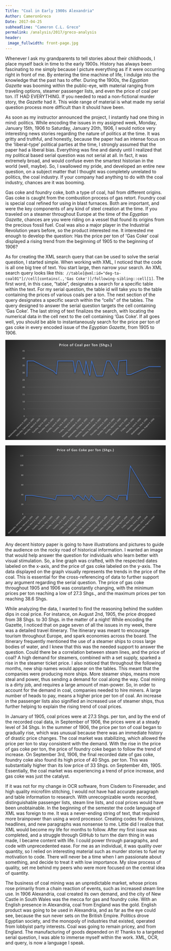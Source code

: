 ```yaml
---
Title: "Coal in Early 1900s Alexandria"
Author: CameronGreco
Date: 2017-04-25
subheadline: "Cameron C.L. Greco"
permalink: /analysis/2017/greco-analysis
header:
 image_fullwidth: front-page.jpg
---
```

Whenever I ask my grandparents to tell stories about their childhoods, I place myself back in time to the early 1900s. History has always been fascinating to me simply because I picture everything as if it were occurring right in front of me. By entering the time machine of life, I indulge into the knowledge that the past has to offer. During the 1900s, the *Egyptian Gazette* was booming within the public-eye, with material ranging from traveling options, steamer passenger lists, and even the price of coal per ton. IT HAD EVERYTHING. If you needed to read a non-fictional murder story, the *Gazette* had it. This wide range of material is what made my serial question process more difficult than it should have been.

As soon as my instructor announced the project, I instantly had one thing in mind: politics. While encoding the issues in my assigned week, Monday, January 15th, 1906 to Saturday, January 20th, 1906, I would notice very interesting news stories regarding the nature of politics at the time. It was gritty and truthful, and honestly, because the paper had an intense focus on the ‘liberal-type’ political parties at the time, I strongly assumed that the paper had a liberal bias. Everything was fine and dandy until I realized that my political based serial question was not serial at all. In fact, it was extremely broad, and would confuse even the smartest historian in the world (well, maybe). So, I swallowed my pride, and developed an entire new question, on a subject matter that I thought was completely unrelated to politics, the coal industry. If your company had anything to do with the coal industry, chances are it was booming.

Gas coke and foundry coke, both a type of coal, hail from different origins. Gas coke is caught from the combustion process of gas retort. Foundry coal is special coal refined for using in blast furnaces. Both are important, and were the key components of any kind of steel creation at the time. If you traveled on a steamer throughout Europe at the time of the *Egyptian Gazette*, chances are you were riding on a vessel that found its origins from the precious fossil fuel. Coal was also a major player in the Industrial Revolution years before, so the product interested me. It interested me enough to develop the question: Has the price per ton of 'Gas Coke' coal displayed a rising trend from the beginning of 1905 to the beginning of 1906?

As for creating the XML search query that can be used to solve the serial question, I started simple. When working with XML, I noticed that the code is all one big tree of text. You start large, then narrow your search. An XML search query looks like this:  `//table[@xml:id="deg-ta-coal01"]//cell[contains(.,'Gas Coke')]/following-sibling::cell[1]`. The first word, in this case, “table”, designates a search for a specific table within the text. For my serial question, the table id will take you to the table containing the prices of various coals per a ton. The next section of the query designates a specific search within the “cells” of the tables. The query designed to answer the serial question targets the cell containing ‘Gas Coke’. The last string of text finalizes the search, with locating the numerical data in the cell next to the cell containing ‘Gas Coke’. If all goes well, you should be able to instantaneously search for the price per ton of gas coke in every encoded issue of the *Egyptian Gazette*, from 1905 to 1906.

![greco-Graph](greco-Graph.png)

![greco-LineGraph](greco-LineGraph.png)

Any decent history paper is going to have illustrations and pictures to guide the audience on the rocky road of historical information. I wanted an image that would help answer the question for individuals who learn better with visual stimulation. So, a line graph was crafted, with the respected dates labeled on the x-axis, and the price of gas coke labeled on the y-axis. The data displayed on the graph visually represents the trends in the price of the coal. This is essential for the cross-referencing of data to further support any argument regarding the serial question. The price of gas coke throughout 1905 and 1906 was constantly changing, with the minimum prices per ton reaching a low of 27.3 Shgs., and the maximum prices per ton reaching 38.6 Shgs.

While analyzing the data, I wanted to find the reasoning behind the sudden dips in coal price. For instance, on August 2nd, 1905, the price dropped from 38 Shgs. to 30 Shgs. in the matter of a night! While encoding the Gazette, I noticed that on page seven of all the issues in my week, there was a detailed travel itinerary. The itinerary was meant to encourage tourism throughout Europe, and spark economies across the board. The itinerary frequently mentioned the use of a steamer ships to cross large bodies of water, and I knew that this was the needed support to answer the question. Could there be a correlation between steam lines, and the price of coal? A high demand for steamers, combined with a set supply, sparked a rise in the steamer ticket price. I also noticed that throughout the following months, new ship names would appear on the tables. This meant that the companies were producing more ships. More steamer ships, means more steal and power, thus sending a demand for coal along the way. Coal mining is a dirty job, and requires a large amount of man-power. So, in order to account for the demand in coal, companies needed to hire miners. A large number of heads to pay, means a higher price per ton of coal. An increase in the passenger lists also signified an increased use of steamer ships, thus further helping to explain the rising trend of coal prices.

In January of 1905, coal prices were at 27.3 Shgs. per ton, and by the end of the recorded coal data, in September of 1906, the prices were at a steady level of 34 Shgs. In the summer of 1906, the price per ton of coal began to gradually rise, which was unusual because there was an immediate history of drastic price changes. The coal market was stabilizing, which allowed the price per ton to stay consistent with the demand. With the rise in the price of gas coke per ton, the price of foundry coke began to follow the trend of increase. On September 3rd, 1906, the final recorded date of gas coke, foundry coke also found its high price of 40 Shgs. per ton. This was substantially higher than its low price of 33 Shgs. on September 4th, 1905. Essentially, the coal market was experiencing a trend of price increase, and gas coke was just the catalyst.

If it was not for my change in OCR software, from Cisdem to Finereader, and high quality microfilm stitching, I would not have had accurate paragraph and table information to research. With unrecognizable words recorded, distinguishable passenger lists, steam line lists, and coal prices would have been unobtainable. In the beginning of the semester the code language of XML was foreign to me. It was a never-ending string of text, that required more brainpower than using a word processor. Creating codes for divisions, headlines, and new paragraphs was nonsense to me. Little did I realize that XML would become my life for months to follow. After my first issue was completed, and a struggle through GitHub to turn the darn thing in was made, I became content with life. I could power through paragraphs, and code with unprecedented ease. For me as an individual, it was quality over quantity, so I relied on interesting material such as murder stories to fuel my motivation to code. There will never be a time when I am passionate about something, and decide to treat it with low importance. My slow process of quality, set me behind my peers who were more focused on the central idea of quantity.

The business of coal mining was an unpredictable market, whose prices rose primarily from a chain reaction of events, such as increased steam line use. In 1906 Alexandria, coal created its own demand, and the city of New Castle in South Wales was the mecca for gas and foundry coke. With an English presence in Alexandria, coal from England was the gold. English product was going to be used in Alexandria, and as far as the eye could see, because the sun never sets on the British Empire. Politics drove Egyptian society, and the monopoly of industries that existed, operated from lobbyist party interests. Coal was going to remain pricey, and from England. The manufacturing of goods depended on it! Thanks to a targeted serial question, I was able to immerse myself within the work. XML, OCR, and query, is now a language I speak.
